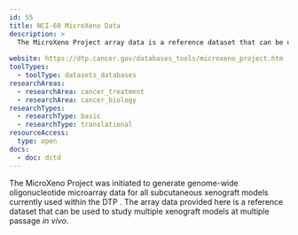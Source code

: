 ```yaml
---
id: 55
title: NCI-60 MicroXeno Data
description: >
  The MicroXeno Project array data is a reference dataset that can be used to study multiple xenograft models at multiple passage *in vivo*.
  
website: https://dtp.cancer.gov/databases_tools/microxeno_project.htm
toolTypes:
  - toolType: datasets_databases
researchAreas:
  - researchArea: cancer_treatment
  - researchArea: cancer_biology
researchTypes:
  - researchType: basic
  - researchType: translational
resourceAccess:
  type: open
docs:
  - doc: dctd
---
```

The MicroXeno Project was initiated to generate genome-wide oligonucleotide microarray data for all subcutaneous xenograft models currently used within the DTP . The array data provided here is a reference dataset that can be used to study multiple xenograft models at multiple passage *in vivo*.
